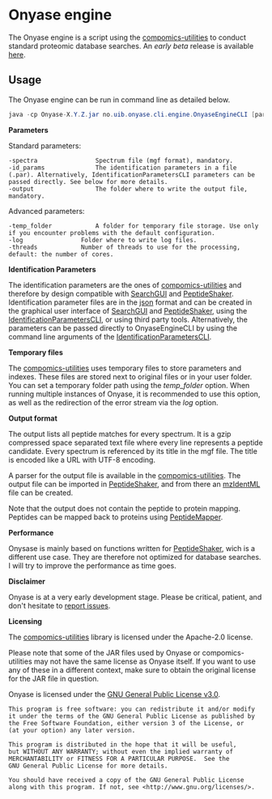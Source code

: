 # Onyase engine

The Onyase engine is a script using the [compomics-utilities](https://github.com/compomics/compomics-utilities) to conduct standard proteomic database searches. An *early beta* release is available [here](https://github.com/mvaudel/onyase/tree/master/release/Onyase-0.0.1.zip).

## Usage ##

The Onyase engine can be run in command line as detailed below.

```java
java -cp Onyase-X.Y.Z.jar no.uib.onyase.cli.engine.OnyaseEngineCLI [parameters]
```

**Parameters**

Standard parameters:

```
-spectra                Spectrum file (mgf format), mandatory.
-id_params				The identification parameters in a file (.par). Alternatively, IdentificationParametersCLI parameters can be passed directly. See below for more details.
-output					The folder where to write the output file, mandatory.
```

Advanced parameters:

```
-temp_folder			A folder for temporary file storage. Use only if you encounter problems with the default configuration.
-log				Folder where to write log files.
-threads			Number of threads to use for the processing, default: the number of cores.
```

**Identification Parameters**

The identification parameters are the ones of [compomics-utilities](https://github.com/compomics/compomics-utilities) and therefore by design compatible with [SearchGUI](https://github.com/compomics/searchgui) and [PeptideShaker](https://github.com/compomics/peptide-shaker). Identification parameter files are in the [json](https://en.wikipedia.org/wiki/JSON) format and can be created in the graphical user interface of [SearchGUI](https://github.com/compomics/searchgui) and [PeptideShaker](https://github.com/compomics/peptide-shaker), using the [IdentificationParametersCLI](https://github.com/compomics/compomics-utilities/wiki/IdentificationParametersCLI), or using third party tools. Alternatively, the parameters can be passed directly to OnyaseEngineCLI by using the command line arguments of the [IdentificationParametersCLI](https://github.com/compomics/compomics-utilities/wiki/IdentificationParametersCLI).

**Temporary files**

The [compomics-utilities](https://github.com/compomics/compomics-utilities) uses temporary files to store parameters and indexes. These files are stored next to original files or in your user folder. You can set a temporary folder path using the *temp_folder* option. When running multiple instances of Onyase, it is recommended to use this option, as well as the redirection of the error stream via the *log* option.

**Output format**

The output lists all peptide matches for every spectrum. It is a gzip compressed space separated text file where every line represents a peptide candidate. Every spectrum is referenced by its title in the mgf file. The title is encoded like a URL with UTF-8 encoding.

A parser for the output file is available in the [compomics-utilities](https://github.com/compomics/compomics-utilities/blob/master/src/main/java/com/compomics/util/experiment/io/identifications/idfilereaders/OnyaseIdfileReader.java). The output file can be imported in [PeptideShaker](https://github.com/compomics/peptide-shaker), and from there an [mzIdentML](http://www.psidev.info/mzidentml) file can be created.

Note that the output does not contain the peptide to protein mapping. Peptides can be mapped back to proteins using [PeptideMapper](https://github.com/compomics/compomics-utilities/wiki/PeptideMapper).

**Performance**

Onysase is mainly based on functions written for [PeptideShaker](https://github.com/compomics/peptide-shaker), wich is a different use case. They are therefore not optimized for database searches. I will try to improve the performance as time goes.

**Disclaimer**

Onyase is at a very early development stage. Please be critical, patient, and don't hesitate to [report issues](https://github.com/mvaudel/onyase/issues).

**Licensing**

The [compomics-utilities](https://github.com/compomics/compomics-utilities) library is licensed under the Apache-2.0 license.

Please note that some of the JAR files used by Onyase or compomics-utilities may not have the same license as Onyase itself. If you want to use any of these in a different context, make sure to obtain the original license for the JAR file in question.

Onyase is licensed under the [GNU General Public License v3.0](https://github.com/mvaudel/onyase/blob/master/LICENSE).

    This program is free software: you can redistribute it and/or modify
    it under the terms of the GNU General Public License as published by
    the Free Software Foundation, either version 3 of the License, or
    (at your option) any later version.

    This program is distributed in the hope that it will be useful,
    but WITHOUT ANY WARRANTY; without even the implied warranty of
    MERCHANTABILITY or FITNESS FOR A PARTICULAR PURPOSE.  See the
    GNU General Public License for more details.

    You should have received a copy of the GNU General Public License
    along with this program. If not, see <http://www.gnu.org/licenses/>.
